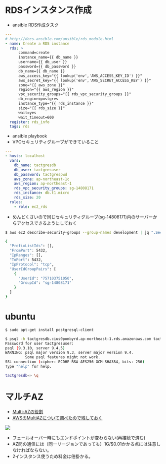 # RDSインスタンス作成

- ansible RDS作成タスク

~~~yaml
---
# http://docs.ansible.com/ansible/rds_module.html
- name: Create a RDS instance
  rds: >
      command=create
      instance_name={{ db_name }}
      username={{ db_user }}
      password={{ db_password }}
      db_name={{ db_name }}
      aws_access_key="{{ lookup('env','AWS_ACCESS_KEY_ID') }}"
      aws_secret_key="{{ lookup('env','AWS_SECRET_ACCESS_KEY') }}"
      zone="{{ aws_zone }}"
      region="{{ aws_region }}"
      vpc_security_groups="{{ rds_vpc_security_groups }}"
      db_engine=postgres
      instance_type="{{ rds_instance }}"
      size="{{ rds_size }}"
      wait=yes
      wait_timeout=600
  register: rds_info
  tags: rds
~~~

- ansible playbook
- VPCセキュリティグループができていること

~~~yaml
---
- hosts: localhost
  vars:
    db_name: tactgresdb
    db_user: tactgresuser
    db_password: tactgrespwd
    aws_zone: ap-northeast-1c
    aws_region: ap-northeast-1
    rds_vpc_security_groups: sg-14808171
    rds_instance: db.t1.micro        
    rds_size: 20
  roles:
    - role: ec2_rds
~~~

- めんどくさいので同じセキュリティグループ(sg-14808171)内のサーバーからアクセスできるようにしておく

~~~bash
$ aws ec2 describe-security-groups --group-names development | jq ".SecurityGroups[].IpPermissions[1]"

{
  "PrefixListIds": [],
  "FromPort": 5432,
  "IpRanges": [],
  "ToPort": 5432,
  "IpProtocol": "tcp",
  "UserIdGroupPairs": [
    {
      "UserId": "757103751050",
      "GroupId": "sg-14808171"
    }
  ]
}
~~~

# ubuntu

~~~bash
$ sudo apt-get install postgresql-client
~~~

~~~bash
$ psql -h tactgresdb.cius0pombyrd.ap-northeast-1.rds.amazonaws.com tactgresdb tactgresuser
Password for user tactgresuser:
psql (9.3.10, server 9.4.5)
WARNING: psql major version 9.3, server major version 9.4.
         Some psql features might not work.
SSL connection (cipher: ECDHE-RSA-AES256-GCM-SHA384, bits: 256)
Type "help" for help.

tactgresdb=> \q
~~~


# マルチAZ

- [Multi-AZの役割](http://macotasu.hatenablog.jp/entry/2015/07/09/231312)
- [AWSのMultiAZについて調べたので残しておく](http://natural-hokke.hateblo.jp/entry/2014/10/24/133205)

![](http://cdn-ak.f.st-hatena.com/images/fotolife/M/Maco_Tasu/20150709/20150709223107.png)

- フェールオーバー時にもエンドポイントが変わらない(再接続で済む)
- AZ間の通信には（同一リージョンであっても）1G/$0.01かかる点には注意しなければならない。
- 2インスタンス使うため料金は倍掛かる。
